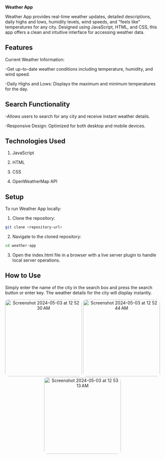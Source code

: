 **Weather App**


Weather App provides real-time weather updates, detailed descriptions, daily highs and lows, humidity levels, wind speeds, and "feels like" temperatures for any city. Designed using JavaScript, HTML, and CSS, this app offers a clean and intuitive interface for accessing weather data.


## Features


Current Weather Information: 


-Get up-to-date weather conditions including temperature, humidity, and wind speed.


-Daily Highs and Lows: Displays the maximum and minimum temperatures for the day.

## Search Functionality


-Allows users to search for any city and receive instant weather details.


-Responsive Design: Optimized for both desktop and mobile devices.

## Technologies Used


1. JavaScript


2. HTML


3. CSS


4. OpenWeatherMap API

## Setup


To run Weather App locally:

1. Clone the repository:
```bash
git clone <repository-url>
```
2. Navigate to the cloned repository:
```bash
cd weather-app
```

3. Open the index.html file in a browser with a live server plugin to handle local server operations.


## How to Use
Simply enter the name of the city in the search box and press the search button or enter key. The weather details for the city will display instantly.


<p align="center">
  <img alt="Screenshot 2024-05-03 at 12 52 30 AM" src="https://github.com/stringsc/WeatherApp/assets/122483725/5e413c1d-cc5c-4d6e-a6af-fa5202109f35" style="border-radius: 10px; width: 250px;"/>
  <img alt="Screenshot 2024-05-03 at 12 52 44 AM" src="https://github.com/stringsc/WeatherApp/assets/122483725/654d15b6-64b3-46f4-8f9f-13989f5d44be" style="border-radius: 10px; width: 250px;"/>
  <img alt="Screenshot 2024-05-03 at 12 53 13 AM" src="https://github.com/stringsc/WeatherApp/assets/122483725/17420fba-c424-43f2-9925-d107b2e674ed" style="border-radius: 10px; width: 250px;"/>
</p>

